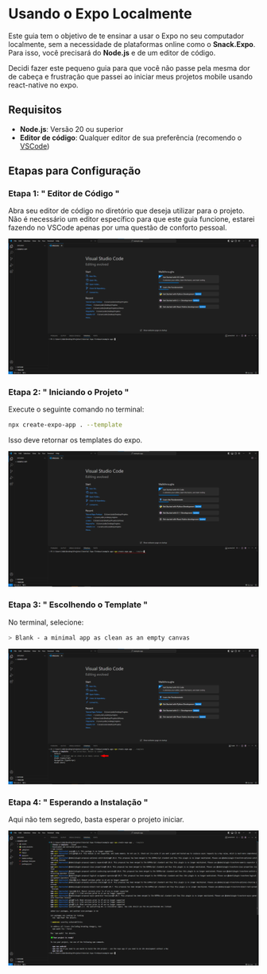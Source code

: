 # Usando o Expo Localmente

Este guia tem o objetivo de te ensinar a usar o Expo no seu computador localmente, sem a necessidade de plataformas online como o **Snack.Expo**. Para isso, você precisará do **Node.js** e de um editor de código.

Decidi fazer este pequeno guia para que você não passe pela mesma dor de cabeça e frustração que passei ao iniciar meus projetos mobile usando react-native no expo.

## Requisitos

- **Node.js**: Versão 20 ou superior
- **Editor de código**: Qualquer editor de sua preferência (recomendo o [VSCode](https://code.visualstudio.com/))


## Etapas para Configuração

### Etapa 1: " Editor de Código "

Abra seu editor de código no diretório que deseja utilizar para o projeto. Não é necessário um editor específico para que este guia funcione, estarei fazendo no VSCode apenas por uma questão de conforto pessoal.

![Passo 1](criar-projeto/passo1.png)

### Etapa 2: " Iniciando o Projeto "

Execute o seguinte comando no terminal:

```bash
npx create-expo-app . --template
```

Isso deve retornar os templates do expo.

![Passo 2](criar-projeto/passo2.png)

### Etapa 3: " Escolhendo o Template "

No terminal, selecione:

```bash
> Blank - a minimal app as clean as an empty canvas
```

![Passo 3](criar-projeto/passo3.png)

### Etapa 4: " Esperando a Instalação "

Aqui não tem segredo, basta esperar o projeto iniciar.

![Passo 4](criar-projeto/passo4.png)

<!-- ### Passo 5: Navegando até o Projeto

Acesse o diretório do seu projeto:

```bash
cd nome-do-seu-projeto
```

![Passo 5](criar-projeto/passo5.png)

### Passo 6: Iniciando o Servidor de Desenvolvimento

Para iniciar o servidor, execute:

```bash
expo start
```

![Passo 6](criar-projeto/passo6.png)

### Passo 7: Abrindo no Navegador

Após iniciar, uma página será aberta no seu navegador com opções para visualizar o seu projeto.

![Passo 7](criar-projeto/passo7.png)

### Passo 8: Conectando seu Dispositivo

Para testar em um dispositivo móvel, escaneie o código QR exibido no navegador com o aplicativo Expo Go.

![Passo 8](criar-projeto/passo8.png)

### Passo 9: Editando o Código

Abra o arquivo `App.js` no seu editor de código para começar a fazer alterações.

![Passo 9](criar-projeto/passo9.png)

### Passo 10: Salvando as Alterações

As alterações que você fizer no código serão refletidas automaticamente no aplicativo em execução.

![Passo 10](criar-projeto/passo10.png)

### Passo 11: Adicionando Dependências

Para adicionar pacotes ao seu projeto, utilize o seguinte comando:

```bash
npm install nome-do-pacote
```

![Passo 11](criar-projeto/passo11.png)

### Passo 12: Executando o Projeto em um Emulador

Você pode executar seu projeto em um emulador Android ou iOS. Certifique-se de ter um emulador configurado.

![Passo 12](criar-projeto/passo12.png)

### Passo 13: Debugging

Utilize as ferramentas de desenvolvimento do seu navegador para inspecionar e debugar seu aplicativo.

![Passo 13](criar-projeto/passo13.png)

### Passo 14: Parando o Servidor

Para parar o servidor de desenvolvimento, pressione `Ctrl + C` no terminal.

![Passo 14](criar-projeto/passo14.png)

### Passo 15: Publicando o Aplicativo

Quando estiver pronto para publicar, use:

```bash
expo publish
```

![Passo 15](criar-projeto/passo15.png)

## Conclusão

Parabéns! Agora você configurou o Expo no seu computador e pode começar a desenvolver seus aplicativos móveis localmente. Se você tiver alguma dúvida ou encontrar problemas, sinta-se à vontade para abrir uma issue neste repositório ou entrar em contato comigo em alguma rede social, ficarei feliz em ajudar ^^ -->